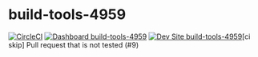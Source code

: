 # build-tools-4959

[![CircleCI](https://circleci.com/gh/pantheon-ci-bot/build-tools-4959.svg?style=shield)](https://circleci.com/gh/pantheon-ci-bot/build-tools-4959)
[![Dashboard build-tools-4959](https://img.shields.io/badge/dashboard-build_tools_4959-yellow.svg)](https://dashboard.pantheon.io/sites/b94fee4d-fdb9-45de-88a9-786a83fe9999#dev/code)
[![Dev Site build-tools-4959](https://img.shields.io/badge/site-build_tools_4959-blue.svg)](http://dev-build-tools-4959.pantheonsite.io/)[ci skip] Pull request that is not tested (#9)
